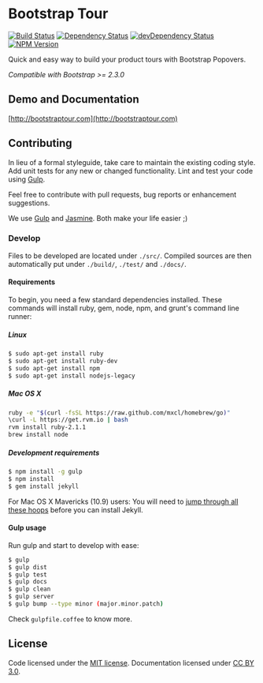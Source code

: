 # Bootstrap Tour
[![Build Status](http://img.shields.io/travis/sorich87/bootstrap-tour.svg?style=flat)](https://travis-ci.org/sorich87/bootstrap-tour)
[![Dependency Status](http://img.shields.io/david/sorich87/bootstrap-tour.svg?style=flat)](https://david-dm.org/sorich87/bootstrap-tour)
[![devDependency Status](http://img.shields.io/david/dev/sorich87/bootstrap-tour/dev-status.svg?style=flat)](https://david-dm.org/sorich87/bootstrap-tour#info=devDependencies)
[![NPM Version](http://img.shields.io/npm/v/bootstrap-tour.svg?style=flat)](https://www.npmjs.org/)

Quick and easy way to build your product tours with Bootstrap Popovers.

*Compatible with Bootstrap >= 2.3.0*

## Demo and Documentation
[http://bootstraptour.com](http://bootstraptour.com)

## Contributing
In lieu of a formal styleguide, take care to maintain the existing coding style. Add unit tests for any new or changed functionality. Lint and test your code using [Gulp](http://gulpjs.com/).

Feel free to contribute with pull requests, bug reports or enhancement suggestions.

We use [Gulp](http://gulpjs.com/) and [Jasmine](http://jasmine.github.io/). Both make your life easier ;)

### Develop

Files to be developed are located under `./src/`.
Compiled sources are then automatically put under `./build/`, `./test/` and `./docs/`.

#### Requirements

To begin, you need a few standard dependencies installed. These commands will install ruby, gem, node, npm, and grunt's command line runner:

##### Linux

```bash
$ sudo apt-get install ruby
$ sudo apt-get install ruby-dev
$ sudo apt-get install npm
$ sudo apt-get install nodejs-legacy
```

##### Mac OS X

```bash
ruby -e "$(curl -fsSL https://raw.github.com/mxcl/homebrew/go)"
\curl -L https://get.rvm.io | bash
rvm install ruby-2.1.1
brew install node
```

##### Development requirements

```bash
$ npm install -g gulp
$ npm install
$ gem install jekyll
```

For Mac OS X Mavericks (10.9) users: You will need to [jump through all these hoops](https://deanpcmad.com/2013/setting-up-a-ruby-on-rails-development-environment-on-mavericks/) before you can install Jekyll.

#### Gulp usage

Run gulp and start to develop with ease:

```bash
$ gulp
$ gulp dist
$ gulp test
$ gulp docs
$ gulp clean
$ gulp server
$ gulp bump --type minor (major.minor.patch)
```

Check `gulpfile.coffee` to know more.

## License

Code licensed under the [MIT license](https://opensource.org/licenses/MIT).
Documentation licensed under [CC BY 3.0](http://creativecommons.org/licenses/by/3.0/).

